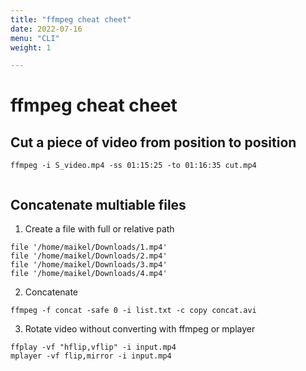 ```yaml
---
title: "ffmpeg cheat cheet"
date: 2022-07-16
menu: "CLI"
weight: 1 

---
```

# ffmpeg cheat cheet

## Cut a piece of video from position to position
```
ffmpeg -i S_video.mp4 -ss 01:15:25 -to 01:16:35 cut.mp4


```

## Concatenate multiable files
1. Create a file with full or relative path
```
file '/home/maikel/Downloads/1.mp4'
file '/home/maikel/Downloads/2.mp4'
file '/home/maikel/Downloads/3.mp4'
file '/home/maikel/Downloads/4.mp4'
```

2. Concatenate 
```
ffmpeg -f concat -safe 0 -i list.txt -c copy concat.avi
```

3. Rotate video without converting with ffmpeg or mplayer
```
ffplay -vf "hflip,vflip" -i input.mp4
mplayer -vf flip,mirror -i input.mp4
```


